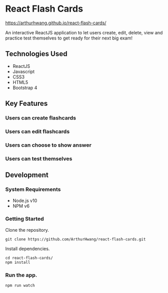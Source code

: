 # React Flash Cards

https://arthurhwang.github.io/react-flash-cards/

An interactive ReactJS application to let users create, edit, delete, view and practice test themselves to get ready for their next big exam!

## Technologies Used
- ReactJS
- Javascript
- CSS3
- HTML5
- Bootstrap 4

## Key Features

### Users can create flashcards

### Users can edit flashcards

### Users can choose to show answer

### Users can test themselves

## Development

### System Requirements
- Node.js v10
- NPM v6

### Getting Started

Clone the repository.
```
git clone https://github.com/ArthurHwang/react-flash-cards.git
```

Install dependencies.
```
cd react-flash-cards/
npm install
```

### Run the app.
```
npm run watch
```
